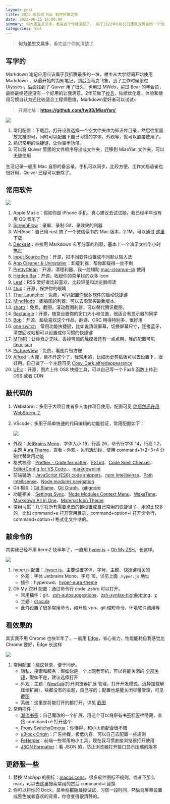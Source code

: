 ```yaml
---
layout: post
title: 2022 年我的 Mac 软件折腾之旅
date: 2022-06-25 16:00:00
summary: 何为差生文具多，看完这个你就清楚了， 用于2022年6月16日团队双周会的一个快闪分享。
categories: Tool
---
```


> **何为差生文具多**，看完这个你就清楚了.

## 写字的

Markdown 笔记应用应该属于我折腾最多的一块，楼主从大学期间开始使用 Markdown ，从最开始的为知笔记，到后面马克飞象，到了工作时候用过 Ulysses ，后面找到了 Quiver 用了很久，也用过 MWeb，买过 Bear 的年会员，最终最终还是没有一个好用的让我满意。2年前做了[妙言](https://miaoyan.app/)，陆续优化着，体验和使用习惯自认为还比较适合工程师思维，Markdown爱好者可以试试~

> 开源地址：**<https://github.com/tw93/MiaoYan/>**

  ![](https://gw.alipayobjects.com/zos/k/n0/T1q7py.jpg)

1. 常用配置：下载后，打开设置选择一个空文件夹作为知识库目录，然后往里面放文档即可，同时可以配置下自己习惯的字体、外观等，就可以直接使用了。
2. 熟记常用的快捷键，让你事半功倍。
3. 可以将 Quiver 里面的文件顺序导出成文件夹，迁移到 MiaoYan 文件夹，可以无缝使用

生活记录一般用 Mac 自带的备忘录，手机可以同步，比较方便，工作文档语雀也很好用，Quiver 已经可以删除了。

## 常用软件

  ![](https://gw.alipayobjects.com/zos/k/70/44kY0Q.jpg)

1. Apple Music：假如你是 iPhone 手机，真心建议去试试她，我已经半年没有用 QQ 音乐了
2. [ScreenFlow](http://www.telestream.net/screenflow/overview.htm)：录屏、录制 Gif、录效果的利器
3. WeRead：自己用 rust 搞了一个微信读书的 Mac 版本，2.1M，可以通过 [这里](https://gw.alipayobjects.com/os/k/sg/%25E9%2598%2585%25E8%25AF%25BB_0.1.0_x64.dmg) 下载
4. [Deckset](https://www.deckset.com/)：直接用 Markdown 去写分享的利器，基本上一个演示文档半小时搞定
5. [Input Source Pro](https://inputsource.pro/)：开源，把不同软件设置成不同默认输入法
6. [App Cleaner & Uninstaller](https://nektony.com/mac-app-cleaner)：卸载利器，帮你卸载得一丝不剩
7. [PrettyClean](https://pretty-clean.github.io/)：开源，清理利器，我一般辅助 [mac-cleanup-sh](https://github.com/mac-cleanup/mac-cleanup-sh) 使用
8. [Hidden Bar](https://github.com/dwarvesf/hidden)：开源，收起你的菜单栏的众多 icon
9. [Leaf](https://pcmacstore.com/en/app/576338668/leaf-rss-news-reader)：RSS 爱好者比较喜欢，比较轻量和浏览器阅读
10. [f.lux](https://justgetflux.com/)：开源，保护你的眼睛
11. [Thor Launcher](https://apps.apple.com/us/app/thor-launcher/id1120999687?mt=12)：免费，可以配置你很多软件的启动快捷键
12. [MindNode](https://www.mindnode.com/)：画脑图的利器，可以去淘宝买最新版本。
13. [shottr](https://shottr.cc/)：免费，截图，滚动截图利器，可以替代腾讯截图。
14. [Rectangle](https://rectangleapp.com/)：开源，随意设置你的窗口大小和位置，很适合有显示器的同学
15. [Bob](https://github.com/ripperhe/Bob)：开源，超级喜欢这个作品，翻译、ORC 用得特别多，很好用
16. [one switch](https://fireball.studio/oneswitch/)：常用功能快捷键，比如说清理屏幕，切换屏幕尺寸，连接蓝牙，清空回收站都可以设置成你习惯的快捷键
17. [MTMR](https://github.com/Toxblh/MTMR)：让你食之无味，丢掉可惜的触摸板还有一点点用，我的配置可见 [item.json](https://gw.alipayobjects.com/os/k/pe/kUjLJ1.zip)
18. [PictureView](https://wl879.github.io/apps/picview/)：免费，看图片很方便
19. [Alfred](https://www.alfredapp.com/)：大搜，离不开这个了，我常用的，比如历史剪贴板可以去设置下，很好用，自己做了一个主题可见 [Cosy_Dark.alfredappearance](https://gw.alipayobjects.com/os/k/li/Cosy_Dark.alfredappearance)
20. [UPic](https://github.com/gee1k/uPic)：开源，图片上传 OSS 快捷工具，可以自己写一个 FaaS 函数上传到 OSS 或者 CDN

## 敲代码的

1. Webstorm：多用于大项目或者多人协作项目使用，配置可见 [你居然还在用 WebStorm ？](https://tw93.fun/2021-07-09/webstorm.html)
2. VScode：多用于简单快速的代码编辑的功能验证，常用配置如下：

    ![](https://gw.alipayobjects.com/zos/k/r4/0p7mkN.jpg)

- 外观：[JetBrains Mono](https://www.jetbrains.com/lp/mono/)、字体大小 16，行高 26，命令行字体 14，行高 1.2，主题 [Aura Theme](https://marketplace.visualstudio.com/items?itemName=DaltonMenezes.aura-theme)，查看 - 外观 - 关闭活动栏，使用 command+1+2+3+4 分别代替常用功能
- 格式校验：[Prettier - Code formatter](https://marketplace.visualstudio.com/items?itemName=esbenp.prettier-vscode)、[ESLint](https://marketplace.visualstudio.com/items?itemName=dbaeumer.vscode-eslint)、[Code Spell Checker](https://marketplace.visualstudio.com/items?itemName=streetsidesoftware.code-spell-checker)、[EditorConfig for VS Code](https://marketplace.visualstudio.com/items?itemName=EditorConfig.EditorConfig)、、[markdownlint](https://marketplace.visualstudio.com/items?itemName=DavidAnson.vscode-markdownlint)
- 前端辅助：[JavaScript (ES6) code snippets](https://marketplace.visualstudio.com/items?itemName=xabikos.JavaScriptSnippets)、[npm Intellisense](https://marketplace.visualstudio.com/items?itemName=christian-kohler.npm-intellisense)、[Path Intellisense](https://marketplace.visualstudio.com/items?itemName=christian-kohler.path-intellisense)、[Node modules navigation](https://marketplace.visualstudio.com/items?itemName=gegeke.node-modules-navigation)
- Git 相关：[Git Blame](https://marketplace.visualstudio.com/items?itemName=waderyan.gitblame)、[Git Graph](https://marketplace.visualstudio.com/items?itemName=mhutchie.git-graph)、[gitignore](https://marketplace.visualstudio.com/items?itemName=codezombiech.gitignore)
- 功能相关：[Settings Sync](https://marketplace.visualstudio.com/items?itemName=Shan.code-settings-sync)、[Node Modules Context Menu](https://marketplace.visualstudio.com/items?itemName=darthyody.node-modules-context-menu)、[WakaTime](https://marketplace.visualstudio.com/items?itemName=WakaTime.vscode-wakatime)、[Markdown All in One](https://marketplace.visualstudio.com/items?itemName=yzhang.markdown-all-in-one)、[Material Icon Theme](https://marketplace.visualstudio.com/items?itemName=PKief.material-icon-theme)
- 常用习惯：几乎将所有需要点击的都设置成自己常用的快捷键了，用的比较多的，比如 command+e 打开常用目录，command+option+i 打开命令行，command+option+l 格式化文件啥的。

## 敲命令的

其实我已经不用 iterm2 快半年了，一直用 [hyper.js](https://hyper.is/) + [Oh My ZSH](https://ohmyz.sh/)，长这样。

  ![](https://gw.alipayobjects.com/zos/k/im/nJeETD.jpg)

1. hyper.js 配置：[.hyper.js](https://gw.alipayobjects.com/os/k/x0/.hyper.js)，主要设置字体、字号、主题、快捷键相关的
   - 外观：字体 Jetbrains Mono、字号 18，详见上面 `.hyper.js` 地址
   - 插件：hypercwd、[hyper-aura-theme](https://hyper.is/store/hyper-aura-theme)
2. Oh My ZSH 配置：通过命令行 code .zshrc 可以打开。
   - 常用插件：git、[zsh-autosuggestions](https://github.com/zsh-users/zsh-autosuggestions/)、[zsh-syntax-highlighting](https://github.com/zsh-users/zsh-syntax-highlighting)、[z](https://github.com/agkozak/zsh-z)
   - 主题：[dracula](https://draculatheme.com/zsh)
   - 此外设置了很多常用命令，如开启 vpn、git 缩短命令、环境软件调用等

## 看效果的

其实我不用 Chrome 也快半年了，一直用 [Edge](https://www.microsoft.com/zh-cn/edge)，省心省力，性能能耗自我感觉比 Chrome 要好，Edge 长这样

  ![](https://gw.alipayobjects.com/zos/k/of/djMP7Q.jpg)

1. 常用配置：建议登录，便于同步。
   - 隐私、搜索和服务：假如你是一个上网老司机，可以将能关闭的 [全部关闭](https://gw.alipayobjects.com/zos/k/16/BngXkF.jpg)，假如不是，建议选择打开
   - 外观：主题：[NewTab](https://qpluspicture.oss-cn-beijing.aliyuncs.com/zl4XAA/NewTab.zip)(打开浏览器扩展 管理，打开开发模式，选择加载解压缩扩展)，啥都没有的主题，自己写的；配置也是能关闭尽量管理，可见 [截图](https://gw.alipayobjects.com/zos/k/ja/5miZgk.jpg)
   - 系统：这里是将能打开的都打开，详见 [截图](https://gw.alipayobjects.com/zos/k/oe/k0Yncp.jpg)
2. 常用插件：
   - [潮流书签](https://gw.alipayobjects.com/os/k/pe/Book.zip)：自己魔改的一个扩展，用这个可以将原有书签标签栏隐藏，直接 command+e 打开这个
   - [Proxy SwitchyOmega](https://chrome.google.com/webstore/detail/proxy-switchyomega/padekgcemlokbadohgkifijomclgjgif)：你懂得，和小火箭配合很不错
   - [uBlock Origin](https://chrome.google.com/webstore/detail/ublock-origin/cjpalhdlnbpafiamejdnhcphjbkeiagm)：广告拦截，极低内存，可以自己去配置一些规则
   - [FeHelper](https://www.baidufe.com/fehelper/en-decode/index.html)：前端一些常用的小工具，现在我习惯直接浏览器打开使用
   - [JSON Formatter](https://chrome.google.com/webstore/detail/json-formatter/mhimpmpmffogbmmkmajibklelopddmjf)：看 JSON 的，防止浏览器打开接口显示压缩的版本

## 更舒服一些

1. 替换 MacApp 的图标：[macosicons](https://macosicons.com/#/)，很多软件图标不规则，或者不那么 mac，可以去这里搜索常用的然后 command+i 替换
2. 你可以将你的 Dock，菜单栏都隐藏掉试试，习惯一段时间，然后将屏幕设置成黑色或者喜欢的背景，你会变得很清静的。
